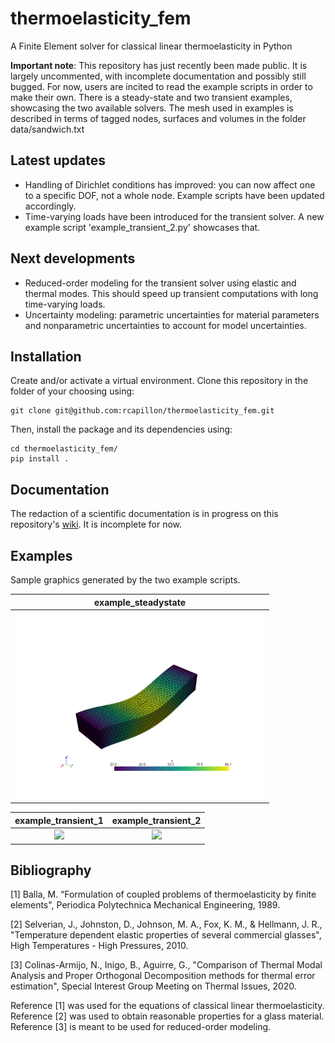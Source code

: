 # thermoelasticity_fem
A Finite Element solver for classical linear thermoelasticity in Python

**Important note**: This repository has just recently been made public. It is largely uncommented, with incomplete 
documentation and possibly still bugged. For now, users are incited to read the example scripts in order to make their 
own. There is a steady-state and two transient examples, showcasing the two available solvers. The mesh used in examples
is described in terms of tagged nodes, surfaces and volumes in the folder data/sandwich.txt

## Latest updates
- Handling of Dirichlet conditions has improved: you can now affect one to a specific DOF, not a whole node. Example
scripts have been updated accordingly.
- Time-varying loads have been introduced for the transient solver. A new example script 'example_transient_2.py' 
showcases that.

## Next developments
- Reduced-order modeling for the transient solver using elastic and thermal modes. This should speed up transient
computations with long time-varying loads.
- Uncertainty modeling: parametric uncertainties for material parameters and nonparametric uncertainties to account for
model uncertainties.

## Installation
Create and/or activate a virtual environment. Clone this repository in the folder of your choosing using:
```
git clone git@github.com:rcapillon/thermoelasticity_fem.git
```
Then, install the package and its dependencies using:
```
cd thermoelasticity_fem/
pip install .
```

## Documentation
The redaction of a scientific documentation is in progress on this repository's 
[wiki](https://github.com/rcapillon/thermoelasticity_fem/wiki). It is incomplete for now. 

## Examples
Sample graphics generated by the two example scripts.

|                                               example_steadystate                                                |
|:----------------------------------------------------------------------------------------------------------------:|
| <img src="https://github.com/rcapillon/thermoelasticity_fem/blob/main/readme_files/steadystate.png" width="400"> |

|                                                   example_transient_1                                                    |                                                    example_transient_2                                                     |
|:------------------------------------------------------------------------------------------------------------------------:|:--------------------------------------------------------------------------------------------------------------------------:|
| <img src="https://github.com/rcapillon/thermoelasticity_fem/blob/main/readme_files/transient_animation.gif" width="400"> | <img src="https://github.com/rcapillon/thermoelasticity_fem/blob/main/readme_files/transient_animation_2.gif" width="400"> |

## Bibliography
[1] Balla, M. “Formulation of coupled problems of thermoelasticity by finite elements", 
Periodica Polytechnica Mechanical Engineering, 1989.

[2] Selverian, J., Johnston, D., Johnson, M. A., Fox, K. M., & Hellmann, J. R.,
"Temperature dependent elastic properties of several commercial glasses", 
High Temperatures - High Pressures, 2010.

[3] Colinas-Armijo, N., Inigo, B., Aguirre, G., 
"Comparison of Thermal Modal Analysis and Proper Orthogonal Decomposition methods for thermal error estimation", 
Special Interest Group Meeting on Thermal Issues, 2020. 

Reference [1] was used for the equations of classical linear thermoelasticity. Reference [2] was used to obtain
reasonable properties for a glass material. Reference [3] is meant to be used for reduced-order modeling.